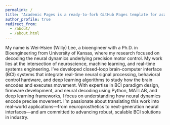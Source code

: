 ```yaml
---
permalink: /
title: "Academic Pages is a ready-to-fork GitHub Pages template for academic personal websites"
author_profile: true
redirect_from: 
  - /about/
  - /about.html
---
```


My name is Wei-Hsien (Willy) Lee, a bioengineer with a Ph.D. in Bioengineering from University of Kansas, where my research focused on decoding the neural dynamics underlying precision motor control. My work lies at the intersection of neuroscience, machine learning, and real-time systems engineering. I’ve developed closed-loop brain-computer interface (BCI) systems that integrate real-time neural signal processing, behavioral control hardware, and deep learning algorithms to study how the brain encodes and executes movement.
With expertise in BCI paradigm design, firmware development, and neural decoding using Python, MATLAB, and deep learning frameworks, I focus on understanding how neural dynamics encode precise movement. I’m passionate about translating this work into real-world applications—from neuroprosthetics to next-generation neural interfaces—and am committed to advancing robust, scalable BCI solutions in industry.


